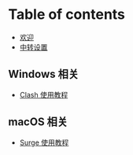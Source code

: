 # Table of contents

* [欢迎](README.md)
* [中转设置](relay.md)

## Windows 相关 <a id="windows"></a>

* [Clash 使用教程](windows/clash.md)

## macOS 相关 <a id="macos"></a>

* [Surge 使用教程](macos/surge.md)

